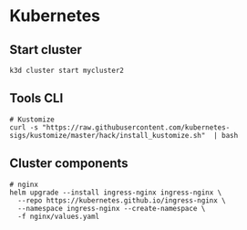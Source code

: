# Kubernetes

## Start cluster
 
```
k3d cluster start mycluster2
```

## Tools CLI

```
# Kustomize
curl -s "https://raw.githubusercontent.com/kubernetes-sigs/kustomize/master/hack/install_kustomize.sh"  | bash
```

## Cluster components

```
# nginx
helm upgrade --install ingress-nginx ingress-nginx \
  --repo https://kubernetes.github.io/ingress-nginx \
  --namespace ingress-nginx --create-namespace \
  -f nginx/values.yaml

```
